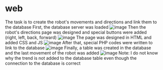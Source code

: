 # web
The task is to create the robot's movements and directions and link them to the database
First, the database server was loaded
![image](https://github.com/ManarAlnahdi/web/assets/174926159/1f9618c7-7a6b-4793-a3dd-377d4e0904c9)
Then the robot's directions page was designed and special buttons were added (right, left, back, forward)
![image](https://github.com/ManarAlnahdi/web/assets/174926159/ebac66cd-b137-48ed-aca7-c8264a30b7ca)
The page was designed in HTML and added CSS and JS
![image](https://github.com/ManarAlnahdi/web/assets/174926159/3d1a3204-d13b-4f7e-82a3-cb06d6e05e5e)
After that, special PHP codes were written to link to the database
![image](https://github.com/ManarAlnahdi/web/assets/174926159/cf69f866-34f0-423a-908e-fe062dc0df82)
Finally, a table was created in the database and the last movement of the robot was added
![image](https://github.com/ManarAlnahdi/web/assets/174926159/08dfa2a0-daf0-483b-b5d5-4d8b22fe9aea)
Note: I do not know why the trend is not added to the database table even though the connection to the database is correct
